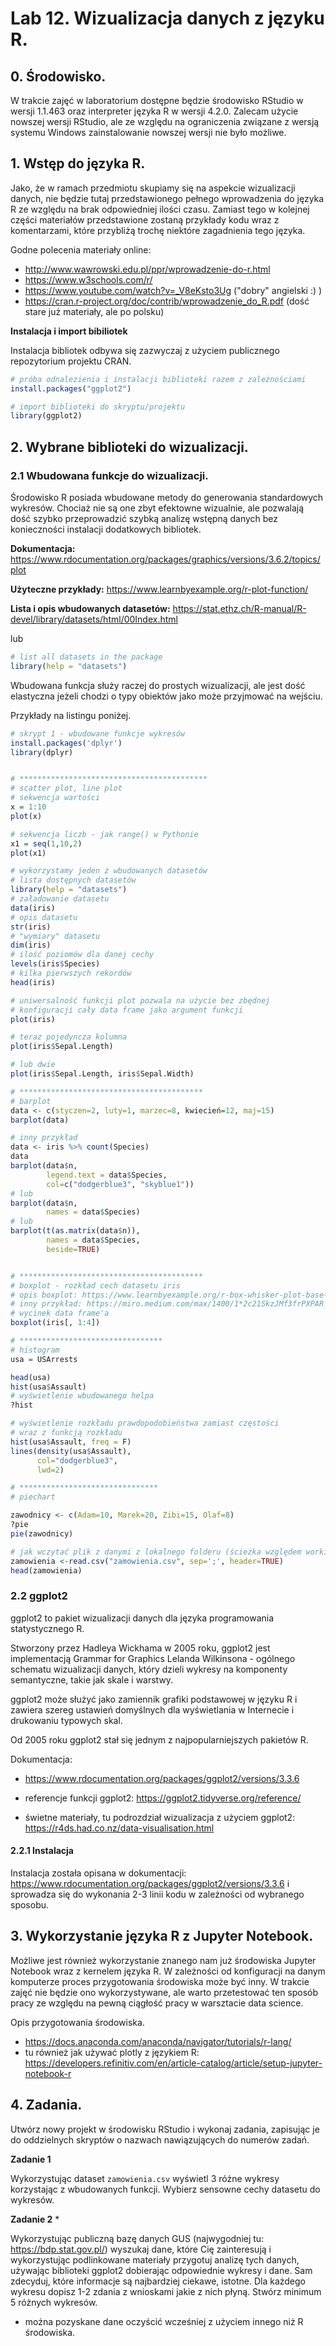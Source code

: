 # Lab 12. Wizualizacja danych z języku R.

## 0. Środowisko.

W trakcie zajęć w laboratorium dostępne będzie środowisko RStudio w wersji 1.1.463 oraz interpreter języka R w wersji 4.2.0. Zalecam użycie nowszej wersji RStudio, ale ze względu na ograniczenia związane z wersją systemu Windows zainstalowanie nowszej wersji nie było możliwe.

## 1. Wstęp do języka R.

Jako, że w ramach przedmiotu skupiamy się na aspekcie wizualizacji danych, nie będzie tutaj przedstawionego pełnego wprowadzenia do języka R ze względu na brak odpowiedniej ilości czasu. Zamiast tego w kolejnej części materiałów przedstawione zostaną przykłady kodu wraz z komentarzami, które przybliżą trochę niektóre zagadnienia tego języka.


Godne polecenia materiały online:
* http://www.wawrowski.edu.pl/ppr/wprowadzenie-do-r.html
* https://www.w3schools.com/r/
* https://www.youtube.com/watch?v=_V8eKsto3Ug ("dobry" angielski :) )
* https://cran.r-project.org/doc/contrib/wprowadzenie_do_R.pdf (dość stare już materiały, ale po polsku)

**Instalacja i import bibiliotek**

Instalacja bibliotek odbywa się zazwyczaj z użyciem publicznego repozytorium projektu CRAN.

```R
# próba odnalezienia i instalacji biblioteki razem z zależnościami
install.packages("ggplot2")

# import biblioteki do skryptu/projektu
library(ggplot2)
```

## 2. Wybrane biblioteki do wizualizacji.

### 2.1 Wbudowana funkcje do wizualizacji.

Środowisko R posiada wbudowane metody do generowania standardowych wykresów. Chociaż nie są one zbyt efektowne wizualnie, ale pozwalają dość szybko przeprowadzić szybką analizę wstępną danych bez konieczności instalacji dodatkowych bibliotek.

**Dokumentacja:** https://www.rdocumentation.org/packages/graphics/versions/3.6.2/topics/plot

**Użyteczne przykłady:** https://www.learnbyexample.org/r-plot-function/

**Lista i opis wbudowanych datasetów:** https://stat.ethz.ch/R-manual/R-devel/library/datasets/html/00Index.html

lub
```R
# list all datasets in the package
library(help = "datasets")
```

Wbudowana funkcja służy raczej do prostych wizualizacji, ale jest dość elastyczna jeżeli chodzi o typy obiektów jako może przyjmować na wejściu.

Przykłady na listingu poniżej.

```R
# skrypt 1 - wbudowane funkcje wykresów
install.packages('dplyr')
library(dplyr)


# ******************************************
# scatter plot, line plot
# sekwencja wartości
x = 1:10
plot(x)

# sekwencja liczb - jak range() w Pythonie
x1 = seq(1,10,2)
plot(x1)

# wykorzystamy jeden z wbudowanych datasetów
# lista dostępnych datasetów
library(help = "datasets")
# załadowanie datasetu
data(iris)
# opis datasetu
str(iris)
# "wymiary" datasetu
dim(iris)
# ilość poziomów dla danej cechy
levels(iris$Species)
# kilka pierwszych rekordów
head(iris)

# uniwersalność funkcji plot pozwala na użycie bez zbędnej 
# konfiguracji cały data frame jako argument funkcji
plot(iris)

# teraz pojedyncza kolumna
plot(iris$Sepal.Length)

# lub dwie
plot(iris$Sepal.Length, iris$Sepal.Width)

# *****************************************
# barplot
data <- c(styczen=2, luty=1, marzec=8, kwiecień=12, maj=15)
barplot(data)

# inny przykład
data <- iris %>% count(Species)
data
barplot(data$n, 
        legend.text = data$Species,
        col=c("dodgerblue3", "skyblue1"))
# lub
barplot(data$n, 
        names = data$Species)
# lub
barplot(t(as.matrix(data$n)), 
        names = data$Species,
        beside=TRUE)


# *****************************************
# boxplot - rozkład cech datasetu iris
# opis boxplot: https://www.learnbyexample.org/r-box-whisker-plot-base-graph/
# inny przykład: https://miro.medium.com/max/1400/1*2c21SkzJMf3frPXPAR_gZA.png
# wycinek data frame'a
boxplot(iris[, 1:4])

# ********************************
# histogram
usa = USArrests

head(usa)
hist(usa$Assault)
# wyświetlenie wbudowanego helpa
?hist

# wyświetlenie rozkładu prawdopodobieństwa zamiast częstości
# wraz z funkcją rozkładu
hist(usa$Assault, freq = F)
lines(density(usa$Assault),
      col="dodgerblue3",
      lwd=2)

# *******************************
# piechart

zawodnicy <- c(Adam=10, Marek=20, Zibi=15, Olaf=8)
?pie
pie(zawodnicy)

# jak wczytać plik z danymi z lokalnego folderu (ścieżka względem working directory)
zamowienia <-read.csv("zamowienia.csv", sep=';', header=TRUE)
head(zamowienia)
```

### 2.2 ggplot2

ggplot2 to pakiet wizualizacji danych dla języka programowania statystycznego R. 

Stworzony przez Hadleya Wickhama w 2005 roku, ggplot2 jest implementacją Grammar for Graphics Lelanda Wilkinsona - ogólnego schematu wizualizacji danych, który dzieli wykresy na komponenty semantyczne, takie jak skale i warstwy. 

ggplot2 może służyć jako zamiennik grafiki podstawowej w języku R i zawiera szereg ustawień domyślnych dla wyświetlania w Internecie i drukowaniu typowych skal. 

Od 2005 roku ggplot2 stał się jednym z najpopularniejszych pakietów R.

Dokumentacja: 
* https://www.rdocumentation.org/packages/ggplot2/versions/3.3.6
* referencje funkcji ggplot2: https://ggplot2.tidyverse.org/reference/

* świetne materiały, tu podrozdział wizualizacja z użyciem ggplot2: https://r4ds.had.co.nz/data-visualisation.html

#### 2.2.1 Instalacja

Instalacja została opisana w dokumentacji: https://www.rdocumentation.org/packages/ggplot2/versions/3.3.6 i sprowadza się do wykonania 2-3 linii kodu w zależności od wybranego sposobu.

## 3. Wykorzystanie języka R z Jupyter Notebook.

Możliwe jest również wykorzystanie znanego nam już środowiska Jupyter Notebook wraz z kernelem języka R. W zależności od konfiguracji na danym komputerze proces przygotowania środowiska może być inny. W trakcie zajęć nie będzie ono wykorzystywane, ale warto przetestować ten sposób pracy ze względu na pewną ciągłość pracy w warsztacie data science.

Opis przygotowania środowiska.
* https://docs.anaconda.com/anaconda/navigator/tutorials/r-lang/
* tu również jak używać plotly z językiem R: https://developers.refinitiv.com/en/article-catalog/article/setup-jupyter-notebook-r

## 4. Zadania.

Utwórz nowy projekt w środowisku RStudio i wykonaj zadania, zapisując je do oddzielnych skryptów o nazwach nawiązujących do numerów zadań.

**Zadanie 1**

Wykorzystując dataset `zamowienia.csv` wyświetl 3 różne wykresy korzystając z wbudowanych funkcji. Wybierz sensowne cechy datasetu do wykresów.

**Zadanie 2** *

Wykorzystując publiczną bazę danych GUS (najwygodniej tu: https://bdp.stat.gov.pl/) wyszukaj dane, które Cię zainteresują i wykorzystując podlinkowane materiały przygotuj analizę tych danych, używając biblioteki ggplot2 dobierając odpowiednie wykresy i dane. Sam zdecyduj, które informacje są najbardziej ciekawe, istotne. Dla każdego wykresu dopisz 1-2 zdania z wnioskami jakie z nich płyną. Stwórz minimum 5 różnych wykresów.

* można pozyskane dane oczyścić wcześniej z użyciem innego niż R środowiska.